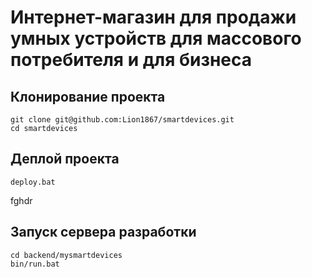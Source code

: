 # Интернет-магазин для продажи умных устройств для массового потребителя и для бизнеса

## Клонирование проекта

    git clone git@github.com:Lion1867/smartdevices.git
    cd smartdevices

## Деплой проекта

    deploy.bat
fghdr
## Запуск сервера разработки

    cd backend/mysmartdevices
    bin/run.bat